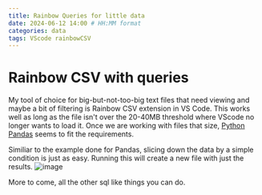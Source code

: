 ```yaml
---
title: Rainbow Queries for little data
date: 2024-06-12 14:00 # HH:MM format
categories: data
tags: VScode rainbowCSV
---
```


# Rainbow CSV with queries

My tool of choice for big-but-not-too-big text files that need viewing and maybe a bit of filtering is Rainbow CSV extension in VS Code. This works well as long as the file isn't over the 20-40MB threshold where VScode no longer wants to load it. Once we are working with files that size, [Python Pandas](https://sarlaac.github.io/posts/big_data/) seems to fit the requirements.

Similiar to the example done for Pandas, slicing down the data by a simple condition is just as easy. Running this will create a new file with just the results.
![image](https://github.com/Sarlaac/sarlaac.github.io/assets/92181960/4e5011d2-e0d0-4444-94ae-29c935178cc0)

More to come, all the other sql like things you can do.
